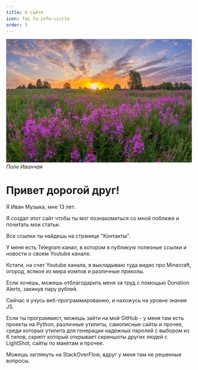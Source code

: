 ```yaml
---
title: О сайте
icon: fas fa-info-circle
order: 3
---
```


![](/uploads/images/pole-ivanchaya.webp)
_Поле Иванчая_

# Привет дорогой друг!

Я Иван Музыка, мне 13 лет.

Я создал этот сайт чтобы ты мог познакомиться со мной поближе и почитать мои статьи.

Все ссылки ты найдешь на странице "Контакты".

У меня есть Telegram канал, в котором я публикую полезные ссылки и новости о своем Youtube канале.

Кстати, на счет Youtube канала, я выкладываю туда видео про Minecraft, огород, всякое из мира компов и различные приколы.

Если хочешь, можешь отблагодарить меня за труд с помощью Donation Alerts, закинув пару рублей.

Сейчас я учусь веб-программированию, и нахожусь на уровне знания JS.

Если ты программист, можешь зайти на мой GitHub - у меня там есть проекты на Python, различные утилиты, самописные сайты и прочее, среди которых утилита для генерации надежных паролей с выбором из 6 типов, скрипт который открывает скриншоты других людей с LightShot, сайты по макетам и прочее.

Можешь заглянуть на StackOverFlow, вдруг у меня там не решенные вопросы.

